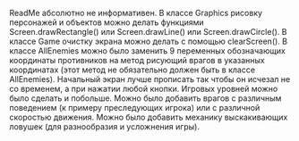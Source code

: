 ReadMe абсолютно не информативен.
В классе Graphics рисовку персонажей и объектов можно делать функциями Screen.drawRectangle() или Screen.drawLine() или Screen.drawCircle().
В классе Game очистку экрана можно делать с помощью clearScreen().
В классе AllEnemies можно было заменить 9 переменных обозначающих координаты противников на метод рисующий врагов в указанных координатах (этот метод не обязательно должен быть в классе AllEnemies).
Начальный экран лучше прописать так чтобы он исчезал не со временем, а при нажатии любой кнопки.
Игровых уровней можно было сделать и побольше.
Можно было добавить врагов с различным поведением (к примеру преследующих игрока) или с различной скоростью движения.
Можно было добавить механику выскакивающих ловушек (для разнообразия и усложнения игры).
